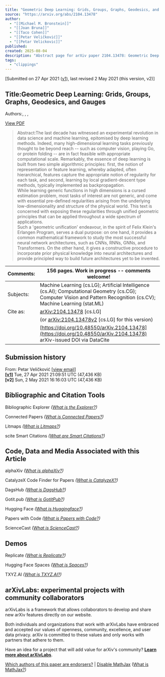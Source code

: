 ```yaml
---
title: "Geometric Deep Learning: Grids, Groups, Graphs, Geodesics, and Gauges"
source: "https://arxiv.org/abs/2104.13478"
author:
  - "[[Michael M. Bronstein]]"
  - "[[Joan Bruna]]"
  - "[[Taco Cohen]]"
  - "[[Petar Veličković]]"
  - "[[Petar Velickovic]]"
published:
created: 2025-08-04
description: "Abstract page for arXiv paper 2104.13478: Geometric Deep Learning: Grids, Groups, Graphs, Geodesics, and Gauges"
tags:
  - "clippings"
---
```

\[Submitted on 27 Apr 2021 ([v1](https://arxiv.org/abs/2104.13478v1)), last revised 2 May 2021 (this version, v2)\]

## Title:Geometric Deep Learning: Grids, Groups, Graphs, Geodesics, and Gauges

Authors:, , ,

[View PDF](https://arxiv.org/pdf/2104.13478)

> Abstract:The last decade has witnessed an experimental revolution in data science and machine learning, epitomised by deep learning methods. Indeed, many high-dimensional learning tasks previously thought to be beyond reach -- such as computer vision, playing Go, or protein folding -- are in fact feasible with appropriate computational scale. Remarkably, the essence of deep learning is built from two simple algorithmic principles: first, the notion of representation or feature learning, whereby adapted, often hierarchical, features capture the appropriate notion of regularity for each task, and second, learning by local gradient-descent type methods, typically implemented as backpropagation.  
> While learning generic functions in high dimensions is a cursed estimation problem, most tasks of interest are not generic, and come with essential pre-defined regularities arising from the underlying low-dimensionality and structure of the physical world. This text is concerned with exposing these regularities through unified geometric principles that can be applied throughout a wide spectrum of applications.  
> Such a 'geometric unification' endeavour, in the spirit of Felix Klein's Erlangen Program, serves a dual purpose: on one hand, it provides a common mathematical framework to study the most successful neural network architectures, such as CNNs, RNNs, GNNs, and Transformers. On the other hand, it gives a constructive procedure to incorporate prior physical knowledge into neural architectures and provide principled way to build future architectures yet to be invented.

| Comments: | 156 pages. Work in progress -- comments welcome! |
| --- | --- |
| Subjects: | Machine Learning (cs.LG); Artificial Intelligence (cs.AI); Computational Geometry (cs.CG); Computer Vision and Pattern Recognition (cs.CV); Machine Learning (stat.ML) |
| Cite as: | [arXiv:2104.13478](https://arxiv.org/abs/2104.13478) \[cs.LG\] |
|  | (or [arXiv:2104.13478v2](https://arxiv.org/abs/2104.13478v2) \[cs.LG\] for this version) |
|  | [https://doi.org/10.48550/arXiv.2104.13478](https://doi.org/10.48550/arXiv.2104.13478)  arXiv-issued DOI via DataCite |

## Submission history

From: Petar Veličković \[[view email](https://arxiv.org/show-email/8d33b94b/2104.13478)\]  
**[\[v1\]](https://arxiv.org/abs/2104.13478v1)** Tue, 27 Apr 2021 21:09:51 UTC (47,436 KB)  
**\[v2\]** Sun, 2 May 2021 16:16:03 UTC (47,436 KB)  

## Bibliographic and Citation Tools

Bibliographic Explorer *([What is the Explorer?](https://info.arxiv.org/labs/showcase.html#arxiv-bibliographic-explorer))*

Connected Papers *([What is Connected Papers?](https://www.connectedpapers.com/about))*

Litmaps *([What is Litmaps?](https://www.litmaps.co/))*

scite Smart Citations *([What are Smart Citations?](https://www.scite.ai/))*

## Code, Data and Media Associated with this Article

alphaXiv *([What is alphaXiv?](https://alphaxiv.org/))*

CatalyzeX Code Finder for Papers *([What is CatalyzeX?](https://www.catalyzex.com/))*

DagsHub *([What is DagsHub?](https://dagshub.com/))*

Gotit.pub *([What is GotitPub?](http://gotit.pub/faq))*

Hugging Face *([What is Huggingface?](https://huggingface.co/huggingface))*

Papers with Code *([What is Papers with Code?](https://paperswithcode.com/))*

ScienceCast *([What is ScienceCast?](https://sciencecast.org/welcome))*

## Demos

Replicate *([What is Replicate?](https://replicate.com/docs/arxiv/about))*

Hugging Face Spaces *([What is Spaces?](https://huggingface.co/docs/hub/spaces))*

TXYZ.AI *([What is TXYZ.AI?](https://txyz.ai/))*

## arXivLabs: experimental projects with community collaborators

arXivLabs is a framework that allows collaborators to develop and share new arXiv features directly on our website.

Both individuals and organizations that work with arXivLabs have embraced and accepted our values of openness, community, excellence, and user data privacy. arXiv is committed to these values and only works with partners that adhere to them.

Have an idea for a project that will add value for arXiv's community? [**Learn more about arXivLabs**](https://info.arxiv.org/labs/index.html).

[Which authors of this paper are endorsers?](https://arxiv.org/auth/show-endorsers/2104.13478) | [Disable MathJax](https://arxiv.org/abs/) ([What is MathJax?](https://info.arxiv.org/help/mathjax.html))